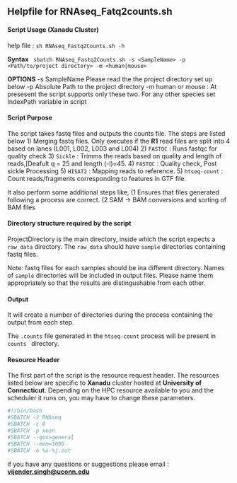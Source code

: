 ## Helpfile for RNAseq_Fatq2counts.sh

#### Script Usage (Xanadu Cluster)

help file : `sh RNAseq_Fastq2Counts.sh -h`

**Syntax**
         ` sbatch RNAseq_Fastq2Counts.sh -s <SampleName> -p <Path/to/project directory> -m <human|mouse>`

**OPTIONS**
                -s SampleName Please read the the project directory set up below
                -p Absolute Path to the project directory
                -m human or mouse : At presesent the script supports only these two. For any other species set IndexPath variable in script


#### Script Purpose
The script takes fastq files and outputs the counts file.  The steps are listed below
        1) Merging fastq files. Only executes if the **R1** read files are split into 4 based on lanes (L001, L002, L003 and L004)
        2) `FASTQC` :  Runs fastqc for quality check
        3) `Sickle` : Trimms the reads based on quality and length of reads,[Deafult q = 25  and length (-l)=45.
        4) `FASTQC` : Quality check, Post sickle Processing
        5) `HISAT2` : Mapping reads to reference.
        5) `htseq-count` : Count reads/fragments corresponding to features in GTF file.

It also perform some additional steps like,
        (1 Ensures that files generated following a process are correct.
        (2 SAM -> BAM conversions and sorting of BAM files


#### Directory structure required by the script

ProjectDirectory is the main directory, inside which the script expects a `raw_data` directory.  The `raw_data` should have `sample` directories containing fastq files.

Note: fastq files for each samples should be ina different directory. Names of `sample` directories will be included in output files.  Please name them appropriately so that the results are  distingushable from each other.


#### Output

It will create a number of directories during the process containing the output from each step.

The `.counts` file generated in the `htseq-count` process will be present in `counts ` directory.

#### Resource Header

The first part of the script is the resource request header.  The resources listed below are specific to **Xanadu** cluster hosted at **University of Connecticut**.  Depending on the HPC resource available to you and the scheduler it runs on, you may have to change these parameters.

```sh
#!/bin/bash
#SBATCH -J RNAseq
#SBATCH -c 8
#SBATCH -p xeon
#SBATCH --qos=general
#SBATCH --mem=100G
#SBATCH -o %x-%j.out
```

if you have any questions or suggestions please email : **vijender.singh@uconn.edu**
